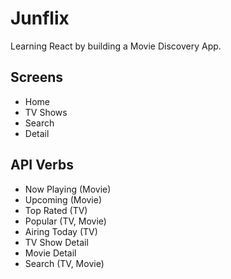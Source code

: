 # Junflix

Learning React by building a Movie Discovery App.

## Screens

- Home
- TV Shows
- Search
- Detail

## API Verbs

- Now Playing (Movie)
- Upcoming (Movie)
- Top Rated (TV)
- Popular (TV, Movie)
- Airing Today (TV)
- TV Show Detail
- Movie Detail
- Search (TV, Movie)
